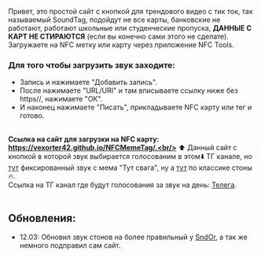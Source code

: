 Привет, это простой сайт с кнопкой для трендового видео с тик ток, так называемый SoundTag, подойдут не все карты, банковские не работают, работают школьные или студенческие пропуска, **ДАННЫЕ С КАРТ НЕ СТИРАЮТСЯ** (если вы конечно сами этого не сделате). Загружаете на NFC метку или карту через приложение NFC Tools. <br>
### Для того чтобы загрузить звук заходите:
- Запись и нажимаете "Добавить запись". <br/>
- После нажимаете "URL/URI" и там вписываете ссылку ниже без https//, нажимаете "ОК". <br/>
- И наконец нажимаете "Писать", прикладываете NFC карту или тег и готово. <br><br>

**Ссылка на сайт для загрузки на NFC карту: https://vexorter42.github.io/NFCMemeTag/.<br/>**
⬆️ Данный сайт с кнопкой в которой звук выбирается голосованим в этом⬇️ ТГ канале, но [тут](https://github.com/Vexorter42/NFCMemeTag/tree/main/SndStr) фиксированный звук с мема "Тут свага", ну а [тут](https://github.com/Vexorter42/NFCMemeTag/tree/main/SndOr) по классике стоны🔥.<br/>
Ссылка на ТГ канал где будут голосования за звук на день: [Телега](https://t.me/Vexkon). <br/><br/>
## Обновления:
- 12.03: Обновил звук стонов на более правильный у [SndOr](https://github.com/Vexorter42/NFCMemeTag/tree/main/SndOr), а так же немного подправил сам сайт.

